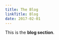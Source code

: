 ```yaml
---
title: The Blog
linkTitle: Blog
date: 2017-02-01
---
```


This is the **blog section**.

 <!--more-->